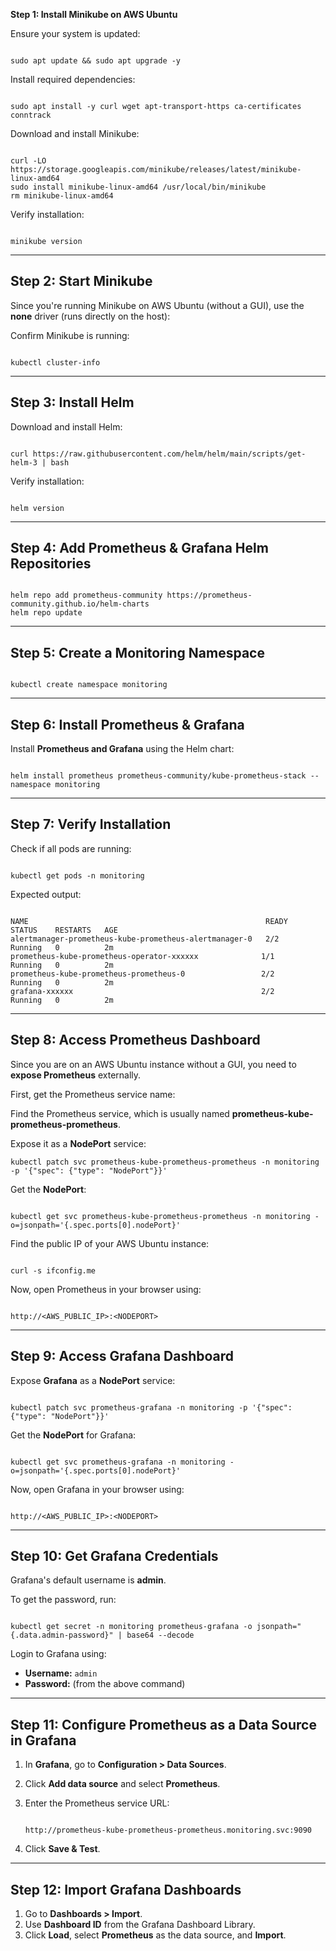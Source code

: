 **Step 1: Install Minikube on AWS Ubuntu**

Ensure your system is updated:

```

sudo apt update && sudo apt upgrade -y

```

Install required dependencies:

```

sudo apt install -y curl wget apt-transport-https ca-certificates conntrack

```

Download and install Minikube:

```

curl -LO https://storage.googleapis.com/minikube/releases/latest/minikube-linux-amd64
sudo install minikube-linux-amd64 /usr/local/bin/minikube
rm minikube-linux-amd64

```

Verify installation:

```

minikube version

```

---

## **Step 2: Start Minikube**

Since you're running Minikube on AWS Ubuntu (without a GUI), use the **none** driver (runs directly on the host):

Confirm Minikube is running:

```

kubectl cluster-info

```

---

## **Step 3: Install Helm**

Download and install Helm:

```

curl https://raw.githubusercontent.com/helm/helm/main/scripts/get-helm-3 | bash

```

Verify installation:

```

helm version

```

---

## **Step 4: Add Prometheus & Grafana Helm Repositories**

```

helm repo add prometheus-community https://prometheus-community.github.io/helm-charts
helm repo update

```

---

## **Step 5: Create a Monitoring Namespace**

```

kubectl create namespace monitoring

```

---

## **Step 6: Install Prometheus & Grafana**

Install **Prometheus and Grafana** using the Helm chart:

```

helm install prometheus prometheus-community/kube-prometheus-stack --namespace monitoring

```

---

## **Step 7: Verify Installation**

Check if all pods are running:

```

kubectl get pods -n monitoring

```

Expected output:

```

NAME                                                     READY   STATUS    RESTARTS   AGE
alertmanager-prometheus-kube-prometheus-alertmanager-0   2/2     Running   0          2m
prometheus-kube-prometheus-operator-xxxxxx              1/1     Running   0          2m
prometheus-kube-prometheus-prometheus-0                 2/2     Running   0          2m
grafana-xxxxxx                                          2/2     Running   0          2m

```

---

## **Step 8: Access Prometheus Dashboard**

Since you are on an AWS Ubuntu instance without a GUI, you need to **expose Prometheus** externally.

First, get the Prometheus service name:

Find the Prometheus service, which is usually named **prometheus-kube-prometheus-prometheus**.

Expose it as a **NodePort** service:

```
kubectl patch svc prometheus-kube-prometheus-prometheus -n monitoring -p '{"spec": {"type": "NodePort"}}'

```

Get the **NodePort**:

```

kubectl get svc prometheus-kube-prometheus-prometheus -n monitoring -o=jsonpath='{.spec.ports[0].nodePort}'

```

Find the public IP of your AWS Ubuntu instance:

```

curl -s ifconfig.me

```

Now, open Prometheus in your browser using:

```

http://<AWS_PUBLIC_IP>:<NODEPORT>

```

---

## **Step 9: Access Grafana Dashboard**

Expose **Grafana** as a **NodePort** service:

```

kubectl patch svc prometheus-grafana -n monitoring -p '{"spec": {"type": "NodePort"}}'

```

Get the **NodePort** for Grafana:

```

kubectl get svc prometheus-grafana -n monitoring -o=jsonpath='{.spec.ports[0].nodePort}'

```

Now, open Grafana in your browser using:

```

http://<AWS_PUBLIC_IP>:<NODEPORT>

```

---

## **Step 10: Get Grafana Credentials**

Grafana's default username is **admin**.

To get the password, run:

```

kubectl get secret -n monitoring prometheus-grafana -o jsonpath="{.data.admin-password}" | base64 --decode

```

Login to Grafana using:

- **Username:** `admin`
- **Password:** (from the above command)

---

## **Step 11: Configure Prometheus as a Data Source in Grafana**

1. In **Grafana**, go to **Configuration > Data Sources**.
2. Click **Add data source** and select **Prometheus**.
3. Enter the Prometheus service URL:
    
    ```
    
    http://prometheus-kube-prometheus-prometheus.monitoring.svc:9090
    
    ```
    
4. Click **Save & Test**.

---

## **Step 12: Import Grafana Dashboards**

1. Go to **Dashboards > Import**.
2. Use **Dashboard ID** from the Grafana Dashboard Library.
3. Click **Load**, select **Prometheus** as the data source, and **Import**.